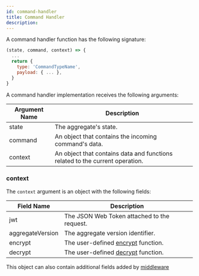 ```yaml
---
id: command-handler
title: Command Handler
description:
---
```


A command handler function has the following signature:

```js
(state, command, context) => {
  ...
  return {
    type: 'CommandTypeName',
    payload: { ... },
  }
}
```

A command handler implementation receives the following arguments:

| Argument Name | Description                                                                  |
| ------------- | ---------------------------------------------------------------------------- |
| state         | The aggregate's state.                                                       |
| command       | An object that contains the incoming command's data.                         |
| context       | An object that contains data and functions related to the current operation. |

### context

The `context` argument is an object with the following fields:

| Field Name       | Description                                                                |
| ---------------- | -------------------------------------------------------------------------- |
| jwt              | The JSON Web Token attached to the request.                                |
| aggregateVersion | The aggregate version identifier.                                          |
| encrypt          | The user-defined [encrypt](../advanced-techniques.md#encryption) function. |
| decrypt          | The user-defined [decrypt](../advanced-techniques.md#encryption) function. |

This object can also contain additional fields added by [middleware](middleware.md)
